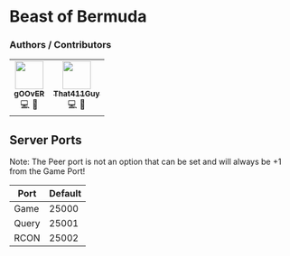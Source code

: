 # Beast of Bermuda

### Authors / Contributors
<!-- prettier-ignore-start -->
<!-- markdownlint-disable -->
<table>
     <td align="center">
            <a href="https://github.com/gOOvER">
                <img src="https://avatars.githubusercontent.com/u/116325" width="50px;" alt=""/><br /><sub><b>gOOvER</b></sub>
            </a>
            <br />
            <a title="Codes">💻</a>
            <a title="Maintains">🔨</a>
        </td>
    </td>
        <td align="center">
            <a href="https://github.com/That411Guy">
                <img src="https://avatars.githubusercontent.com/u/100328348" width="50px;" alt=""/><br /><sub><b>That411Guy</b></sub>
            </a>
            <br />
            <a title="Codes">💻</a>
            <a title="Maintains">🔨</a>
        </td>         
    </tr>
</table>
<!-- markdownlint-enable -->
<!-- prettier-ignore-end -->

## Server Ports

Note: The Peer port is not an option that can be set and will always be +1 from the Game Port!

| Port            | Default |
| --------------- | ------- |
| Game            | 25000   |
| Query           | 25001   |
| RCON            | 25002   |
